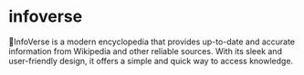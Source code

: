 # infoverse
🧾InfoVerse is a modern encyclopedia that provides up-to-date and accurate information from Wikipedia and other reliable sources. With its sleek and user-friendly design, it offers a simple and quick way to access knowledge.

